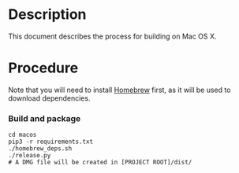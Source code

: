 # Description
This document describes the process for building on Mac OS X.

# Procedure
Note that you will need to install [Homebrew](https://brew.sh/) first, as it
will be used to download dependencies.

### Build and package
```
cd macos
pip3 -r requirements.txt
./homebrew_deps.sh
./release.py
# A DMG file will be created in [PROJECT ROOT]/dist/
```

